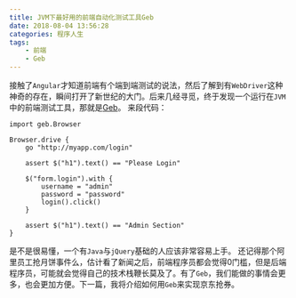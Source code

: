 ```yaml
---
title: JVM下最好用的前端自动化测试工具Geb
date: 2018-08-04 13:56:28
categories: 程序人生
tags:
    - 前端
    - Geb
---
```

接触了`Angular`才知道前端有个端到端测试的说法，然后了解到有`WebDriver`这种神奇的存在，瞬间打开了新世纪的大门。后来几经寻觅，终于发现一个运行在`JVM`中的前端测试工具，那就是[Geb](http://gebish.org)。
来段代码：
```
import geb.Browser
 
Browser.drive {
    go "http://myapp.com/login"
     
    assert $("h1").text() == "Please Login"
     
    $("form.login").with {
        username = "admin"
        password = "password"
        login().click()
    }
     
    assert $("h1").text() == "Admin Section"
}
```
是不是很易懂，一个有`Java`与`jQuery`基础的人应该非常容易上手。
还记得那个阿里员工抢月饼事件么，估计看了新闻之后，前端程序员都会觉得0门槛，但是后端程序员，可能就会觉得自己的技术栈鞭长莫及了。有了`Geb`，我们能做的事情会更多，也会更加方便。下一篇，我将介绍如何用`Geb`来实现京东抢券。